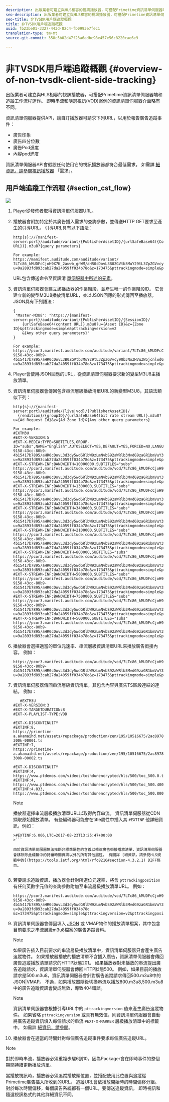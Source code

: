 ```yaml
---
description: 出版業者可建立與HLS相容的視訊播放器，可搭配Primetime資訊清單伺服器端和追蹤工作流程運作。 即時串流和隨選視訊(VOD)案例的資訊清單伺服器介面略有不同。
seo-description: 出版業者可建立與HLS相容的視訊播放器，可搭配Primetime資訊清單伺服器端和追蹤工作流程運作。 即時串流和隨選視訊(VOD)案例的資訊清單伺服器介面略有不同。
seo-title: 非TVSDK用戶端追蹤概觀
title: 非TVSDK用戶端追蹤概觀
uuid: fb23be01-3327-443d-82c4-fb0993e7fec1
translation-type: tm+mt
source-git-commit: 358c5b02d47f23a6adbc98e457e56c8220cae6e9

---
```



# 非TVSDK用戶端追蹤概觀 {#overview-of-non-tvsdk-client-side-tracking}

出版業者可建立與HLS相容的視訊播放器，可搭配Primetime資訊清單伺服器端和追蹤工作流程運作。 即時串流和隨選視訊(VOD)案例的資訊清單伺服器介面略有不同。

資訊清單伺服器提供API，讓自訂播放器可請求下列URL，以用於報告廣告追蹤事件：

* 廣告印象
* 廣告四分位數
* 廣告Pod進度
* 內容pod進度

資訊清單伺服器API會假設任何使用它的視訊播放器都符合最低需求。 如需詳 [細資訊，請參閱視訊播放器](../../msapi-topics/ms-player-req.md) 「需求」。

## 用戶端追蹤工作流程 {#section_cst_flow}

![](assets/pt_ssai_notvsdk_csat_ai-workflow.png)

1. Player從發佈者取得資訊清單伺服器URL。
1. 播放器會附加特定於其廣告插入需求的查詢參數，並傳送HTTP GET要求至產生的引導URL。 引導URL具有以下語法：

   ```
   http{s}://{manifest-server:port}/auditude/variant/{PublisherAssetID}/{urlSafeBase64({Content URL})}.m3u8?{query parameters}
   
   For example:
   https://manifest.auditude.com/auditude/variant/
   7LTc86_kMUDFcCjoH9X7K_2auwb_gnWM/aHR0cDovL3B0ZGVtb3MuY29tL3ZpZGVvcy90b3NoZHVuZW5jcnlwdGVkL2hscy90ZXN0Mi5tM3U4.m3u8?
   u=9a2893fd893cab27da24059ff034b78d&z=173475&pttrackingmode=simple&pttrackingversion=v2&__sid__=docExample02
   ```

   URL包含傳送命令至資訊清 [單伺服器中所述的元素](../../msapi-topics/ms-getting-started/ms-sending-cmd.md)。

1. 資訊清單伺服器會建立該播放器的作業階段，並產生唯一的作業階段ID。 它會建立新的變型M3U8播放清單URL，並以JSON回應的形式傳回至播放器。 JSON具有下列語法：

   ```
   {
    "Master-M3U8": "https://{manifest-server:port}/auditude/variant/{PublisherAssetID}/{SessionID}/
       {urlSafeBase64(content URL)}.m3u8?u={Asset ID}&z={Zone ID}&pttrackingmode=simple&pttrackingversion=v2
       &{Any other query parameters}"
   }
   
   For example:
   https://pcor3.manifest.auditude.com/auditude/variant/7LTc86_kMUDFcCjoH9X7K_2auwb_gnWM/f958bef8-9158-43cc-80b9-4b15417b7895/aHR0cDovL3B0ZGVtb3MuY29tL3ZpZGVvcy90b3NoZHVuZW5jcnlwdGVkL2hscy90ZXN0Mi5tM3U4.3u8?u=9a2893fd893cab27da24059ff034b78d&z=173475&pttrackingmode=simple&pttrackingversion=v2
   ```

1. Player會使用JSON回應的URL，從資訊清單伺服器要求新的變型M3U8主播放清單。
1. 資訊清單伺服器會傳回包含串流層級播放清單URL的新變型M3U8，其語法類似下列：

   ```
   http{s}://{manifest-server:port}/auditude/{live|vod}/{PublisherAssetID}/
     {rendition}/{groupID}/{urlSafeBase64(bit rate stream URL)}.m3u8?u={Ad Request Id}&z={Ad Zone Id}&{Any other query parameters}
   
   For example:
   #EXTM3U
   #EXT-X-VERSION:5
   #EXT-X-MEDIA:TYPE=SUBTITLES,GROUP-ID="subs",NAME="English",AUTOSELECT=YES,DEFAULT=YES,FORCED=NO,LANGUAGE="eng",URI="https://pcor3.manifest.auditude.com/auditude/vod/7LTc86_kMUDFcCjoH9X7K_2auwb_gnWM/webvtt/f958bef8-9158-43cc-80b9-4b15417b7895/aHR0cDovL3d3dy5wdGRlbW9zLmNvbS92aWRlb3MvdG9zaGR1bmVuY3J5cHRlZC9obHMvd2VidnR0L1RPUy1lbjIubTN1OA.m3u8?u=9a2893fd893cab27da24059ff034b78d&z=173475&pttrackingmode=simple&pttrackingversion=v2"
   #EXT-X-STREAM-INF:BANDWIDTH=10000000,SUBTITLES="subs"
   https://pcor3.manifest.auditude.com/auditude/vod/7LTc86_kMUDFcCjoH9X7K_2auwb_gnWM/10000/f958bef8-9158-43cc-80b9-4b15417b7895/aHR0cDovL3d3dy5wdGRlbW9zLmNvbS92aWRlb3MvdG9zaGR1bmVuY3J5cHRlZC9obHMvMTAwMDAvdG9jXzEwMDAwLm0zdTg.m3u8?u=9a2893fd893cab27da24059ff034b78d&z=173475&pttrackingmode=simple&pttrackingversion=v2
   #EXT-X-STREAM-INF:BANDWIDTH=1300000,SUBTITLES="subs"
   https://pcor3.manifest.auditude.com/auditude/vod/7LTc86_kMUDFcCjoH9X7K_2auwb_gnWM/1300/f958bef8-9158-43cc-80b9-4b15417b7895/aHR0cDovL3d3dy5wdGRlbW9zLmNvbS92aWRlb3MvdG9zaGR1bmVuY3J5cHRlZC9obHMvMTMwMC90b2NfMTMwMC5tM3U4.m3u8?u=9a2893fd893cab27da24059ff034b78d&z=173475&pttrackingmode=simple&pttrackingversion=v2
   #EXT-X-STREAM-INF:BANDWIDTH=3400000,SUBTITLES="subs"
   https://pcor3.manifest.auditude.com/auditude/vod/7LTc86_kMUDFcCjoH9X7K_2auwb_gnWM/3400/f958bef8-9158-43cc-80b9-4b15417b7895/aHR0cDovL3d3dy5wdGRlbW9zLmNvbS92aWRlb3MvdG9zaGR1bmVuY3J5cHRlZC9obHMvMzQwMC90b2NfMzQwMC5tM3U4.m3u8?u=9a2893fd893cab27da24059ff034b78d&z=173475&pttrackingmode=simple&pttrackingversion=v2
   #EXT-X-STREAM-INF:BANDWIDTH=2100000,SUBTITLES="subs"
   https://pcor3.manifest.auditude.com/auditude/vod/7LTc86_kMUDFcCjoH9X7K_2auwb_gnWM/2100/f958bef8-9158-43cc-80b9-4b15417b7895/aHR0cDovL3d3dy5wdGRlbW9zLmNvbS92aWRlb3MvdG9zaGR1bmVuY3J5cHRlZC9obHMvMjEwMC90b2NfMjEwMC5tM3U4.m3u8?u=9a2893fd893cab27da24059ff034b78d&z=173475&pttrackingmode=simple&pttrackingversion=v2
   #EXT-X-STREAM-INF:BANDWIDTH=800000,SUBTITLES="subs"
   https://pcor3.manifest.auditude.com/auditude/vod/7LTc86_kMUDFcCjoH9X7K_2auwb_gnWM/800/f958bef8-9158-43cc-80b9-4b15417b7895/aHR0cDovL3d3dy5wdGRlbW9zLmNvbS92aWRlb3MvdG9zaGR1bmVuY3J5cHRlZC9obHMvODAwL3RvY184MDAubTN1OA.m3u8?u=9a2893fd893cab27da24059ff034b78d&z=173475&pttrackingmode=simple&pttrackingversion=v2
   #EXT-X-STREAM-INF:BANDWIDTH=5000000,SUBTITLES="subs"
   https://pcor3.manifest.auditude.com/auditude/vod/7LTc86_kMUDFcCjoH9X7K_2auwb_gnWM/5000/f958bef8-9158-43cc-80b9-4b15417b7895/aHR0cDovL3d3dy5wdGRlbW9zLmNvbS92aWRlb3MvdG9zaGR1bmVuY3J5cHRlZC9obHMvNTAwMC90b2NfNTAwMC5tM3U4.m3u8?u=9a2893fd893cab27da24059ff034b78d&z=173475&pttrackingmode=simple&pttrackingversion=v2
   #EXT-X-STREAM-INF:BANDWIDTH=7500000,SUBTITLES="subs"
   https://pcor3.manifest.auditude.com/auditude/vod/7LTc86_kMUDFcCjoH9X7K_2auwb_gnWM/7500/f958bef8-9158-43cc-80b9-4b15417b7895/aHR0cDovL3d3dy5wdGRlbW9zLmNvbS92aWRlb3MvdG9zaGR1bmVuY3J5cHRlZC9obHMvNzUwMC90b2NfNzUwMC5tM3U4.m3u8?u=9a2893fd893cab27da24059ff034b78d&z=173475&pttrackingmode=simple&pttrackingversion=v2
   #EXT-X-STREAM-INF:BANDWIDTH=500000,SUBTITLES="subs"
   https://pcor3.manifest.auditude.com/auditude/vod/7LTc86_kMUDFcCjoH9X7K_2auwb_gnWM/500/f958bef8-9158-43cc-80b9-4b15417b7895/aHR0cDovL3d3dy5wdGRlbW9zLmNvbS92aWRlb3MvdG9zaGR1bmVuY3J5cHRlZC9obHMvNTAwL3RvY181MDAubTN1OA.m3u8?u=9a2893fd893cab27da24059ff034b78d&z=173475&pttrackingmode=simple&pttrackingversion=v2
   ```

1. 播放器會選擇適當的單位元速率、串流層級資訊清單URL來播放廣告銜接內容。 例如：

   ```
   https://pcor3.manifest.auditude.com/auditude/vod/7LTc86_kMUDFcCjoH9X7K_2auwb_gnWM/500/f958bef8-9158-43cc-80b9-4b15417b7895/aHR0cDovL3d3dy5wdGRlbW9zLmNvbS92aWRlb3MvdG9zaGR1bmVuY3J5cHRlZC9obHMvNTAwL3RvY181MDAubTN1OA.m3u8?u=9a2893fd893cab27da24059ff034b78d&z=173475&pttrackingmode=simple&pttrackingversion=v2
   ```

1. 資訊清單伺服器傳回串流層級資訊清單，其包含內容與廣告TS區段連結的連結。 例如：

   ```
      #EXTM3U
   #EXT-X-VERSION:3
   #EXT-X-TARGETDURATION:8
   #EXT-X-PLAYLIST-TYPE:VOD
   
   #EXT-X-DISCONTINUITY
   #EXTINF:8,
   https://primetime-a.akamaihd.net/assets/repackage/production/zen/195/10516675/2ac89785ee8df17a31b2594c61f6921e-300k-00001.ts
   #EXTINF:7,
   https://primetime-a.akamaihd.net/assets/repackage/production/zen/195/10516675/2ac89785ee8df17a31b2594c61f6921e-300k-00002.ts
   
   #EXT-X-DISCONTINUITY
   #EXTINF:4,
   https://www.ptdemos.com/videos/toshdunencrypted/hls/500/toc_500.0.ts
   #EXTINF:4,
   https://www.ptdemos.com/videos/toshdunencrypted/hls/500/toc_500.4000.ts
   #EXTINF:4.833,
   https://www.ptdemos.com/videos/toshdunencrypted/hls/500/toc_500.8000.ts   
   ```

   >[!NOTE]
   >
   >播放器選擇串流層級播放清單URL以取得內容串流。 資訊清單伺服器從CDN擷取原始播放清單。 有些編碼器可能會在title屬性中插入其 `#EXTINF` 他詳細資訊，例如：
   >
   >
   ```
   >#EXTINF:6.006,LTC=2017-08-23T13:25:47+00:00
   >```

   由於資訊清單伺服器無法推斷非標準屬性的含義以修改廣告銜接播放清單，資訊清單伺服器會移除除此標籤中的持續時間資訊以外的所有其他屬性。 有關詳 [細資訊，請參見HLS規範中的](https://tools.ietf.org/html/rfc8216#section-4.3.2.1) DIFF條目。


1. 若要請求追蹤資訊，播放器會針對所選位元速率，將含 `pttrackingposition` 有任何英數字元值的查詢參數附加至串流層級播放清單URL。 例如：

   ```
   https://pcor3.manifest.auditude.com/auditude/vod/7LTc86_kMUDFcCjoH9X7K_2auwb_gnWM/500/f958bef8-9158-43cc-80b9-4b15417b7895/aHR0cDovL3d3dy5wdGRlbW9zLmNvbS92aWRlb3MvdG9zaGR1bmVuY3J5cHRlZC9obHMvNTAwL3RvY181MDAubTN1OA.m3u8?u=9a2893fd893cab27da24059ff034b78d
   &z=173475&pttrackingmode=simple&pttrackingversion=v2&pttrackingposition=1
   ```

1. 資訊清單伺服器會傳回填入 [JSON](../../msapi-topics/ms-list-file-formats/notvsdk-csat-sidecar.md) 或 [](../../msapi-topics/ms-list-file-formats/notvsdk-csat-vmap.md) VMAP物件的播放清單檔案，其中包含目前要求之串流層級m3u8檔案的廣告追蹤資料。

   >[!NOTE]
   >
   >如果廣告插入目前要求的串流層級播放清單中，資訊清單伺服器只會產生廣告追蹤物件。 如果播放器播放的播放清單不含插入廣告，資訊清單伺服器會傳回廣告追蹤播放清單請求的HTTP狀態201。 如果播放器對未播放的串流提出廣告追蹤請求，資訊清單伺服器會傳回HTTP狀態500。 例如，如果目前的播放請求是500.m3u8，資訊清單伺服器會針對廣告追蹤請求傳回500.m3u8中的JSON|VMAP。 不過，如果播放器隨後切換串流以播放800.m3u8,500.m3u8中的廣告追蹤資訊會變成無效，導致404錯誤。

   >[!NOTE]
   >
   >資訊清單伺服器會根據引導URL中的 `pttrackingversion` 值來產生廣告追蹤物件。 如果省略 `pttrackingversion` 或具有無效值，則資訊清單伺服器會自動將廣告追蹤資訊填入每個請求的串流 `#EXT-X-MARKER` 層級播放清單中的標籤中。 如需詳 [細資訊，請參閱](../../msapi-topics/ms-at-effectiveness/ms-api-playlists.md)。

1. 播放器會在適當的時間針對每個廣告追蹤事件要求每個廣告追蹤URL。

>[!NOTE]
>
>對於即時串流，播放器必須重複步驟6到10，因為Packager會在即時事件的整個期間持續更新播放清單。

當播放視訊時，播放器必須追蹤播放頭位置，並搭配使用此位置與追蹤從Primetime廣告插入所收到的URL。 追蹤URL會依播放開始時的時間偏移分組。 對於每次時間偏移，每個廣告系統都有一個URL，要傳送追蹤資訊。 即時視訊和隨選視訊格式的其他詳細資訊不同。
